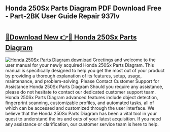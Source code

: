 ## Honda 250Sx Parts Diagram PDF Download Free - Part-2BK User Guide Repair 937lv

# <h2><a href="http://dftgwlm.blite.top/?on=Honda+250Sx+Parts+Diagram">🔗Download New 👉🔴 Honda 250Sx Parts Diagram</a></h2>

[![Honda 250Sx Parts Diagram download](https://i.imgur.com/lujVjoI.png)](http://dftgwlm.blite.top/?on=Honda+250Sx+Parts+Diagram)
Greetings and welcome to the user manual for your newly acquired Honda 250Sx Parts Diagram. This manual is specifically designed to help you get the most out of your product by providing a thorough explanation of its features, setup, usage, maintenance, and problem-solving. Please Contact Customer Support for Assistance Honda 250Sx Parts Diagram Should you require any assistance, please do not hesitate to contact our dedicated customer support team. Honda 250Sx Parts Diagram advanced features include object detection, fingerprint scanning, customizable profiles, and automated tasks, all of which can be accessed and customized through the user interface. We believe that the Honda 250Sx Parts Diagram has been a vital tool in your quest to understand the ins and outs of your latest acquisition. If you need any assistance or clarification, our customer service team is here to help.
